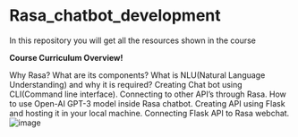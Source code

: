 # Rasa_chatbot_development
In this repository you will get all the resources shown in the course

**Course Curriculum Overview!**

Why Rasa? What are its components?
What is NLU(Natural Language Understanding)  and why it is required?
Creating Chat bot using CLI(Command line interface).
Connecting to other API’s through Rasa.
How to use Open-AI GPT-3 model inside Rasa chatbot.
Creating API using Flask and hosting it in your local machine.
Connecting Flask API to Rasa webchat.
![image](https://user-images.githubusercontent.com/46180328/214785085-84c6c991-a7b8-4293-abef-f182bc1c7ff6.png)



